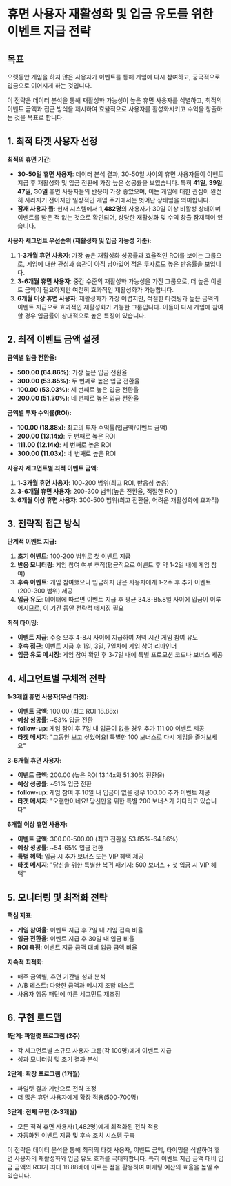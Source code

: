 # 휴면 사용자 재활성화 및 입금 유도를 위한 이벤트 지급 전략

## 목표

오랫동안 게임을 하지 않은 사용자가 이벤트를 통해 게임에 다시 참여하고, 궁극적으로 입금으로 이어지게 하는 것입니다.

이 전략은 데이터 분석을 통해 재활성화 가능성이 높은 휴면 사용자를 식별하고, 최적의 이벤트 금액과 접근 방식을 제시하여 효율적으로 사용자를 활성화시키고 수익을 창출하는 것을 목표로 합니다.

## 1. 최적 타겟 사용자 선정

**최적의 휴면 기간:**
* **30-50일 휴면 사용자**: 데이터 분석 결과, 30-50일 사이의 휴면 사용자들이 이벤트 지급 후 재활성화 및 입금 전환에 가장 높은 성공률을 보였습니다. 특히 **41일**, **39일**, **47일**, **30일** 휴면 사용자들의 반응이 가장 좋았으며, 이는 게임에 대한 관심이 완전히 사라지기 전이지만 일상적인 게임 주기에서는 벗어난 상태임을 의미합니다.
* **잠재 사용자 풀**: 현재 시스템에서 **1,482명**의 사용자가 30일 이상 비활성 상태이며 이벤트를 받은 적 없는 것으로 확인되어, 상당한 재활성화 및 수익 창출 잠재력이 있습니다.

**사용자 세그먼트 우선순위 (재활성화 및 입금 가능성 기준):**
1. **1-3개월 휴면 사용자**: 가장 높은 재활성화 성공률과 효율적인 ROI를 보이는 그룹으로, 게임에 대한 관심과 습관이 아직 남아있어 적은 투자로도 높은 반응률을 보입니다.
2. **3-6개월 휴면 사용자**: 중간 수준의 재활성화 가능성을 가진 그룹으로, 더 높은 이벤트 금액이 필요하지만 여전히 효과적인 재활성화가 가능합니다.
3. **6개월 이상 휴면 사용자**: 재활성화가 가장 어렵지만, 적절한 타겟팅과 높은 금액의 이벤트 지급으로 효과적인 재활성화가 가능한 그룹입니다. 이들이 다시 게임에 참여할 경우 입금률이 상대적으로 높은 특징이 있습니다.

## 2. 최적 이벤트 금액 설정

**금액별 입금 전환율:**
* **500.00 (64.86%)**: 가장 높은 입금 전환율
* **300.00 (53.85%)**: 두 번째로 높은 입금 전환율
* **100.00 (53.03%)**: 세 번째로 높은 입금 전환율
* **200.00 (51.30%)**: 네 번째로 높은 입금 전환율

**금액별 투자 수익률(ROI):**
* **100.00 (18.88x)**: 최고의 투자 수익률(입금액/이벤트 금액)
* **200.00 (13.14x)**: 두 번째로 높은 ROI
* **111.00 (12.14x)**: 세 번째로 높은 ROI
* **300.00 (11.03x)**: 네 번째로 높은 ROI

**사용자 세그먼트별 최적 이벤트 금액:**
1. **1-3개월 휴면 사용자**: 100-200 범위(최고 ROI, 반응성 높음)
2. **3-6개월 휴면 사용자**: 200-300 범위(높은 전환율, 적절한 ROI)
3. **6개월 이상 휴면 사용자**: 300-500 범위(최고 전환율, 어려운 재활성화에 효과적)

## 3. 전략적 접근 방식

**단계적 이벤트 지급:**
1. **초기 이벤트**: 100-200 범위로 첫 이벤트 지급
2. **반응 모니터링**: 게임 참여 여부 추적(평균적으로 이벤트 후 약 1-2일 내에 게임 참여)
3. **후속 이벤트**: 게임 참여했으나 입금하지 않은 사용자에게 1-2주 후 추가 이벤트(200-300 범위) 제공
4. **입금 유도**: 데이터에 따르면 이벤트 지급 후 평균 34.8-85.8일 사이에 입금이 이루어지므로, 이 기간 동안 전략적 메시징 필요

**최적 타이밍:**
* **이벤트 지급**: 주중 오후 4-8시 사이에 지급하여 저녁 시간 게임 참여 유도
* **후속 접근**: 이벤트 지급 후 1일, 3일, 7일차에 게임 참여 리마인더
* **입금 유도 메시징**: 게임 참여 확인 후 3-7일 내에 특별 프로모션 코드나 보너스 제공

## 4. 세그먼트별 구체적 전략

**1-3개월 휴면 사용자(우선 타겟):**
* **이벤트 금액**: 100.00 (최고 ROI 18.88x)
* **예상 성공률**: ~53% 입금 전환
* **follow-up**: 게임 참여 후 7일 내 입금이 없을 경우 추가 111.00 이벤트 제공
* **타겟 메시지**: "그동안 보고 싶었어요! 특별한 100 보너스로 다시 게임을 즐겨보세요"

**3-6개월 휴면 사용자:**
* **이벤트 금액**: 200.00 (높은 ROI 13.14x와 51.30% 전환율)
* **예상 성공률**: ~51% 입금 전환
* **follow-up**: 게임 참여 후 10일 내 입금이 없을 경우 100.00 추가 이벤트 제공
* **타겟 메시지**: "오랜만이네요! 당신만을 위한 특별 200 보너스가 기다리고 있습니다"

**6개월 이상 휴면 사용자:**
* **이벤트 금액**: 300.00-500.00 (최고 전환율 53.85%-64.86%)
* **예상 성공률**: ~54-65% 입금 전환
* **특별 혜택**: 입금 시 추가 보너스 또는 VIP 혜택 제공
* **타겟 메시지**: "당신을 위한 특별한 복귀 패키지: 500 보너스 + 첫 입금 시 VIP 혜택"

## 5. 모니터링 및 최적화 전략

**핵심 지표:**
* **게임 참여율**: 이벤트 지급 후 7일 내 게임 접속 비율
* **입금 전환율**: 이벤트 지급 후 30일 내 입금 비율
* **ROI 측정**: 이벤트 지급 금액 대비 입금 금액 비율

**지속적 최적화:**
* 매주 금액별, 휴면 기간별 성과 분석
* A/B 테스트: 다양한 금액과 메시지 조합 테스트
* 사용자 행동 패턴에 따른 세그먼트 재조정

## 6. 구현 로드맵

**1단계: 파일럿 프로그램 (2주)**
* 각 세그먼트별 소규모 사용자 그룹(각 100명)에게 이벤트 지급
* 성과 모니터링 및 초기 결과 분석

**2단계: 확장 프로그램 (1개월)**
* 파일럿 결과 기반으로 전략 조정
* 더 많은 휴면 사용자에게 확장 적용(500-700명)

**3단계: 전체 구현 (2-3개월)**
* 모든 적격 휴면 사용자(1,482명)에게 최적화된 전략 적용
* 자동화된 이벤트 지급 및 후속 조치 시스템 구축

이 전략은 데이터 분석을 통해 최적의 타겟 사용자, 이벤트 금액, 타이밍을 식별하여 휴면 사용자의 재활성화와 입금 유도 효과를 극대화합니다. 특히 이벤트 지급 금액 대비 입금 금액의 ROI가 최대 18.88배에 이르는 점을 활용하여 마케팅 예산의 효율을 높일 수 있습니다.
